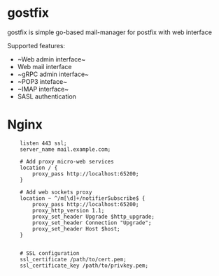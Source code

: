 # gostfix

gostfix is simple go-based mail-manager for postfix with web interface

Supported features:

- ~Web admin interface~
- Web mail interface
- ~gRPC admin interface~
- ~POP3 inteface~
- ~IMAP interface~
- SASL authentication

# Nginx

```
    listen 443 ssl;
    server_name mail.example.com;

    # Add proxy micro-web services
    location / {
        proxy_pass http://localhost:65200;
    }

    # Add web sockets proxy
    location ~ ^/m[\d]+/notifierSubscribe$ {
        proxy_pass http://localhost:65200;
        proxy_http_version 1.1;
        proxy_set_header Upgrade $http_upgrade;
        proxy_set_header Connection "Upgrade";
        proxy_set_header Host $host;
    }


    # SSL configuration
    ssl_certificate /path/to/cert.pem;
    ssl_certificate_key /path/to/privkey.pem;
```
